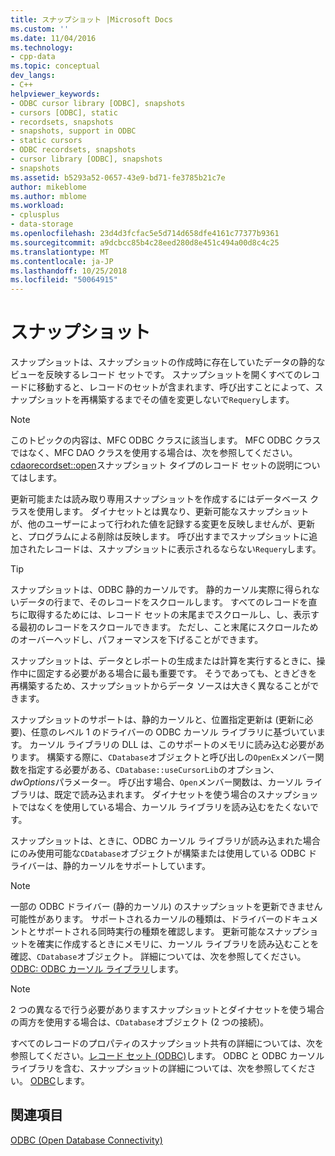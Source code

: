 ```yaml
---
title: スナップショット |Microsoft Docs
ms.custom: ''
ms.date: 11/04/2016
ms.technology:
- cpp-data
ms.topic: conceptual
dev_langs:
- C++
helpviewer_keywords:
- ODBC cursor library [ODBC], snapshots
- cursors [ODBC], static
- recordsets, snapshots
- snapshots, support in ODBC
- static cursors
- ODBC recordsets, snapshots
- cursor library [ODBC], snapshots
- snapshots
ms.assetid: b5293a52-0657-43e9-bd71-fe3785b21c7e
author: mikeblome
ms.author: mblome
ms.workload:
- cplusplus
- data-storage
ms.openlocfilehash: 23d4d3fcfac5e5d714d658dfe4161c77377b9361
ms.sourcegitcommit: a9dcbcc85b4c28eed280d8e451c494a00d8c4c25
ms.translationtype: MT
ms.contentlocale: ja-JP
ms.lasthandoff: 10/25/2018
ms.locfileid: "50064915"
---
```

# <a name="snapshot"></a>スナップショット

スナップショットは、スナップショットの作成時に存在していたデータの静的なビューを反映するレコード セットです。 スナップショットを開くすべてのレコードに移動すると、レコードのセットが含まれます、呼び出すことによって、スナップショットを再構築するまでその値を変更しないで`Requery`します。

> [!NOTE]
>  このトピックの内容は、MFC ODBC クラスに該当します。 MFC ODBC クラスではなく、MFC DAO クラスを使用する場合は、次を参照してください。 [cdaorecordset::open](../../mfc/reference/cdaorecordset-class.md#open)スナップショット タイプのレコード セットの説明についてはします。

更新可能または読み取り専用スナップショットを作成するにはデータベース クラスを使用します。 ダイナセットとは異なり、更新可能なスナップショットが、他のユーザーによって行われた値を記録する変更を反映しませんが、更新と、プログラムによる削除は反映します。 呼び出すまでスナップショットに追加されたレコードは、スナップショットに表示されるならない`Requery`します。

> [!TIP]
>  スナップショットは、ODBC 静的カーソルです。 静的カーソル実際に得られないデータの行まで、そのレコードをスクロールします。 すべてのレコードを直ちに取得するためには、レコード セットの末尾までスクロールし、し、表示する最初のレコードをスクロールできます。 ただし、こと末尾にスクロールためのオーバーヘッドし、パフォーマンスを下げることができます。

スナップショットは、データとレポートの生成または計算を実行するときに、操作中に固定する必要がある場合に最も重要です。 そうであっても、ときどきを再構築するため、スナップショットからデータ ソースは大きく異なることができます。

スナップショットのサポートは、静的カーソルと、位置指定更新は (更新に必要)、任意のレベル 1 のドライバーの ODBC カーソル ライブラリに基づいています。 カーソル ライブラリの DLL は、このサポートのメモリに読み込む必要があります。 構築する際に、`CDatabase`オブジェクトと呼び出しの`OpenEx`メンバー関数を指定する必要がある、`CDatabase::useCursorLib`のオプション、 *dwOptions*パラメーター。 呼び出す場合、`Open`メンバー関数は、カーソル ライブラリは、既定で読み込まれます。 ダイナセットを使う場合のスナップショットではなくを使用している場合、カーソル ライブラリを読み込むをたくないです。

スナップショットは、ときに、ODBC カーソル ライブラリが読み込まれた場合にのみ使用可能な`CDatabase`オブジェクトが構築または使用している ODBC ドライバーは、静的カーソルをサポートしています。

> [!NOTE]
>  一部の ODBC ドライバー (静的カーソル) のスナップショットを更新できません可能性があります。 サポートされるカーソルの種類は、ドライバーのドキュメントとサポートされる同時実行の種類を確認します。 更新可能なスナップショットを確実に作成するときにメモリに、カーソル ライブラリを読み込むことを確認、`CDatabase`オブジェクト。 詳細については、次を参照してください。 [ODBC: ODBC カーソル ライブラリ](../../data/odbc/odbc-the-odbc-cursor-library.md)します。

> [!NOTE]
>  2 つの異なるで行う必要がありますスナップショットとダイナセットを使う場合の両方を使用する場合は、`CDatabase`オブジェクト (2 つの接続)。

すべてのレコードのプロパティのスナップショット共有の詳細については、次を参照してください。[レコード セット (ODBC)](../../data/odbc/recordset-odbc.md)します。 ODBC と ODBC カーソル ライブラリを含む、スナップショットの詳細については、次を参照してください。 [ODBC](../../data/odbc/odbc-basics.md)します。

## <a name="see-also"></a>関連項目

[ODBC (Open Database Connectivity)](../../data/odbc/open-database-connectivity-odbc.md)